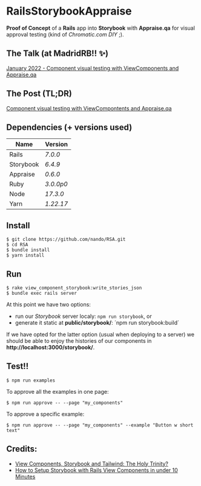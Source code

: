 # RailsStorybookAppraise

**Proof of Concept** of a **Rails** app into **Storybook** with **Appraise.qa** for visual approval testing (kind of _Chromatic.com DIY_ ;).

## The Talk (at MadridRB!! :sparkles:)

[January 2022 - Component visual testing with ViewComponents and Appraise.qa](https://www.madridrb.com/events/january-2022-component-visual-testing-with-viewcompontents-and-appraise-qa-667)

## The Post (TL;DR)

  [Component visual testing with ViewCompontents and Appraise.qa](https://medium.com/@nando_chistaco/component-visual-testing-with-viewcompontents-and-appraise-qa-ca864654f267)

## Dependencies (+ versions used)

| Name      | Version   |
| -----     | --------- |
| Rails     | _7.0.0_   |
| Storybook | _6.4.9_   |
| Appraise  | _0.6.0_   |
| Ruby      | _3.0.0p0_ |
| Node      | _17.3.0_  |
| Yarn      | _1.22.17_ |

## Install

    $ git clone https://github.com/nando/RSA.git
    $ cd RSA
    $ bundle install
    $ yarn install

## Run

    $ rake view_component_storybook:write_stories_json
    $ bundle exec rails server

At this point we have two options:

 * run our _Storybook_ server localy: `npm run storybook`, or
 * generate it static at **public/storybook/**: ´npm run storybook:build´

If we have opted for the latter option (usual when deploying to a server) we should be able to enjoy the histories of our components in **http://localhost:3000/storybook/**.

## Test!!

    $ npm run examples

To approve all the examples in one page:

    $ npm run approve -- --page "my_components"

To approve a specific example:

    $ npm run approve -- --page "my_components" --example "Button w short text"

## Credits:

* [View Components, Storybook and Tailwind: The Holy Trinity?](https://finnian.io/blog/view-components-storybook-tailwind-the-holy-trinity/)
* [How to Setup Storybook with Rails View Components in under 10 Minutes](https://williamkennedy.ninja/rails/2021/07/25/how-to-setup-storybook-with-rails-view-components-in-under-10-minutes/)
